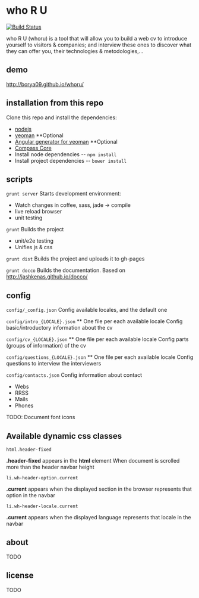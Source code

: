who R U
=======

[![Build Status](https://travis-ci.org/borya09/whoru.png)](https://travis-ci.org/borya09/whoru)

who R U (whoru) is a tool that will allow you to build a web cv to introduce yourself to visitors & companies; 
and interview these ones to discover what they can offer you, their technologies & metodologies,...


 
demo
-------
http://borya09.github.io/whoru/



installation from this repo
------------

Clone this repo and install the dependencies:


* [nodejs](http://nodejs.org/)
* [yeoman](http://yeoman.io/index.html) **Optional
* [Angular generator for yeoman](https://github.com/yeoman/generator-angular) **Optional
* [Compass Core](http://compass-style.org/install/)
* Install node dependencies -- `npm install`
* Install project dependencies -- `bower install`

scripts
-----------
`grunt server`
Starts development environment:
* Watch changes in coffee, sass, jade -> compile
* live reload browser
* unit testing


`grunt`
Builds the project
* unit/e2e testing
* Unifies js & css

`grunt dist`
Builds the project and uploads it to gh-pages


`grunt docco`
Builds the documentation. Based on http://jashkenas.github.io/docco/


 
config
---------

`config/_config.json`
Config available locales, and the default one

`config/intro_{LOCALE}.json`
** One file per each available locale
Config basic/introductory information about the cv

`config/cv_{LOCALE}.json`
** One file per each available locale
Config parts (groups of information) of the cv

`config/questions_{LOCALE}.json`
** One file per each available locale
Config questions to interview the interviewers

`config/contacts.json`
Config information about contact
* Webs
* RRSS
* Mails
* Phones

TODO: Document font icons 





Available dynamic css classes
------


`html.header-fixed`

**.header-fixed** appears in the **html** element When document is scrolled more than the header navbar height


`li.wh-header-option.current`

**.current** appears when the displayed section in the browser represents that option in the navbar


`li.wh-header-locale.current`

**.current** appears when the displayed language represents that locale in the navbar




about
---------
TODO


license
--------
TODO
